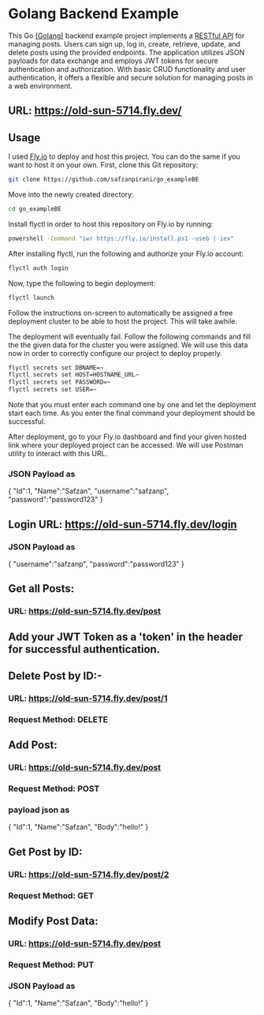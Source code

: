 # Golang Backend Example

This Go [(Golang)](https://go.dev/) backend example project implements a [RESTful API](https://aws.amazon.com/what-is/restful-api/) for managing posts. Users can sign up, log in, create, retrieve, update, and delete posts using the provided endpoints. The application utilizes JSON payloads for data exchange and employs JWT tokens for secure authentication and authorization. With basic CRUD functionality and user authentication, it offers a flexible and secure solution for managing posts in a web environment.
## URL: https://old-sun-5714.fly.dev/

## Usage
I used [Fly.io](https://fly.io) to deploy and host this project. You can do the same if you want to host it on your own.
First, clone this Git repository:
```bash
git clone https://github.com/safzanpirani/go_exampleBE
```
Move into the newly created directory:
```bash
cd go_exampleBE
```
Install flyctl in order to host this repository on Fly.io by running:
```bash
powershell -Command "iwr https://fly.io/install.ps1 -useb | iex"
```
After installing flyctl, run the following and authorize your Fly.io account:
```bash
flyctl auth login
```
Now, type the following to begin deployment:
```bash
flyctl launch
```
Follow the instructions on-screen to automatically be assigned a free deployment cluster to be able to host the project. This will take awhile.

The deployment will eventually fail. Follow the following commands and fill the the given data for the cluster you were assigned. We will use this data now in order to correctly configure our project to deploy properly.
```bash
flyctl secrets set DBNAME=~
flyctl secrets set HOST=HOSTNAME_URL~
flyctl secrets set PASSWORD=~
flyctl secrets set USER=~
```
Note that you must enter each command one by one and let the deployment start each time. As you enter the final command your deployment should be successful.

After deployment, go to your Fly.io dashboard and find your given hosted link where your deployed project can be accessed.
We will use Postman utility to interact with this URL.

### JSON Payload as
{
  "Id":1, 
  "Name":"Safzan",
  "username":"safzanp",
  "password":"password123"
}

## Login URL: https://old-sun-5714.fly.dev/login
### JSON Payload as
{
  "username":"safzanp",
  "password":"password123"
}

## Get all Posts: 
### URL: https://old-sun-5714.fly.dev/post
## Add your JWT Token as a 'token' in the header for successful authentication.

## Delete Post by ID:-
### URL: https://old-sun-5714.fly.dev/post/1
### Request Method: DELETE


## Add Post:
### URL: https://old-sun-5714.fly.dev/post
### Request Method: POST
### payload json as
 {  "Id":1,
    "Name":"Safzan",
    "Body":"hello!" }

## Get Post by ID:
### URL: https://old-sun-5714.fly.dev/post/2
### Request Method: GET


## Modify Post Data:
### URL: https://old-sun-5714.fly.dev/post
### Request Method: PUT
### JSON Payload as
 {  "Id":1,
    "Name":"Safzan",
    "Body":"hello!" }